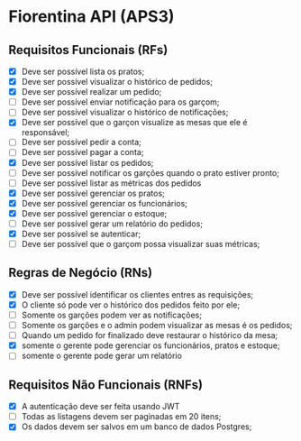 # Fiorentina API (APS3)

## Requisitos Funcionais (RFs)

- [x] Deve ser possível lista os pratos;
- [x] Deve ser possível visualizar o histórico de pedidos;
- [x] Deve ser possível realizar um pedido;
- [ ] Deve ser possível enviar notificação para os garçom;
- [ ] Deve ser possível visualizar o histórico de notificações;
- [x] Deve ser possível que o garçon visualize as mesas que ele é responsável;
- [ ] Deve ser possível pedir a conta;
- [ ] Deve ser possível pagar a conta;
- [x] Deve ser possível listar os pedidos;
- [ ] Deve ser possível notificar os garções quando o prato estiver pronto;
- [ ] Deve ser possível listar as métricas dos pedidos
- [x] Deve ser possível gerenciar os pratos;
- [x] Deve ser possível gerenciar os funcionários;
- [x] Deve ser possível gerenciar o estoque;
- [ ] Deve ser possível gerar um relatório do pedidos;
- [x] Deve ser possível se autenticar;
- [ ] Deve ser possível que o garçom possa visualizar suas métricas;

## Regras de Negócio (RNs)

- [x] Deve ser possível identificar os clientes entres as requisições;
- [x] O cliente só pode ver o histórico dos pedidos feito por ele;
- [ ] Somente os garções podem ver as notificações;
- [ ] Somente os garções e o admin podem visualizar as mesas é os pedidos;
- [ ] Quando um pedido for finalizado deve restaurar o histórico da mesa;
- [x] somente o gerente pode gerenciar os funcionários, pratos e estoque;
- [ ] somente o gerente pode gerar um relatório

## Requisitos Não Funcionais (RNFs)

- [x] A autenticação deve ser feita usando JWT
- [ ] Todas as listagens devem ser paginadas em 20 itens;
- [x] Os dados devem ser salvos em um banco de dados Postgres;